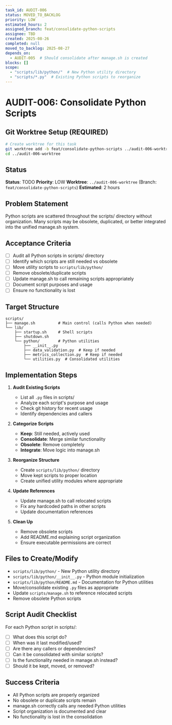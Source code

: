 ```yaml
---
task_id: AUDIT-006
status: MOVED_TO_BACKLOG
priority: LOW
estimated_hours: 2
assigned_branch: feat/consolidate-python-scripts
assignee: TBD
created: 2025-08-26
completed: null
moved_to_backlog: 2025-08-27
depends_on:
  - AUDIT-005  # Should consolidate after manage.sh is created
blocks: []
scope:
  - "scripts/lib/python/"  # New Python utility directory
  - "scripts/*.py"  # Existing Python scripts to reorganize
---
```


# AUDIT-006: Consolidate Python Scripts

## Git Worktree Setup (REQUIRED)
```bash
# Create worktree for this task
git worktree add -b feat/consolidate-python-scripts ../audit-006-worktree
cd ../audit-006-worktree
```

## Status
**Status**: TODO
**Priority**: LOW
**Worktree**: `../audit-006-worktree` (Branch: `feat/consolidate-python-scripts`)
**Estimated**: 2 hours

## Problem Statement
Python scripts are scattered throughout the scripts/ directory without organization. Many scripts may be obsolete, duplicated, or better integrated into the unified manage.sh system.

## Acceptance Criteria
- [ ] Audit all Python scripts in scripts/ directory
- [ ] Identify which scripts are still needed vs obsolete
- [ ] Move utility scripts to `scripts/lib/python/`
- [ ] Remove obsolete/duplicate scripts
- [ ] Update manage.sh to call remaining scripts appropriately
- [ ] Document script purposes and usage
- [ ] Ensure no functionality is lost

## Target Structure
```
scripts/
├── manage.sh          # Main control (calls Python when needed)
└── lib/
    ├── startup.sh     # Shell scripts
    ├── shutdown.sh
    └── python/        # Python utilities
        ├── __init__.py
        ├── data_validation.py  # Keep if needed
        ├── metrics_collection.py  # Keep if needed
        └── utilities.py  # Consolidated utilities
```

## Implementation Steps
1. **Audit Existing Scripts**
   - List all `.py` files in scripts/
   - Analyze each script's purpose and usage
   - Check git history for recent usage
   - Identify dependencies and callers

2. **Categorize Scripts**
   - **Keep**: Still needed, actively used
   - **Consolidate**: Merge similar functionality
   - **Obsolete**: Remove completely
   - **Integrate**: Move logic into manage.sh

3. **Reorganize Structure**
   - Create `scripts/lib/python/` directory
   - Move kept scripts to proper location
   - Create unified utility modules where appropriate

4. **Update References**
   - Update manage.sh to call relocated scripts
   - Fix any hardcoded paths in other scripts
   - Update documentation references

5. **Clean Up**
   - Remove obsolete scripts
   - Add README.md explaining script organization
   - Ensure executable permissions are correct

## Files to Create/Modify
- `scripts/lib/python/` - New Python utility directory
- `scripts/lib/python/__init__.py` - Python module initialization
- `scripts/lib/python/README.md` - Documentation for Python utilities
- Move/consolidate existing `.py` files as appropriate
- Update `scripts/manage.sh` to reference relocated scripts
- Remove obsolete Python scripts

## Script Audit Checklist
For each Python script in scripts/:
- [ ] What does this script do?
- [ ] When was it last modified/used?
- [ ] Are there any callers or dependencies?
- [ ] Can it be consolidated with similar scripts?
- [ ] Is the functionality needed in manage.sh instead?
- [ ] Should it be kept, moved, or removed?

## Success Criteria
- All Python scripts are properly organized
- No obsolete or duplicate scripts remain
- manage.sh correctly calls any needed Python utilities
- Script organization is documented and clear
- No functionality is lost in the consolidation